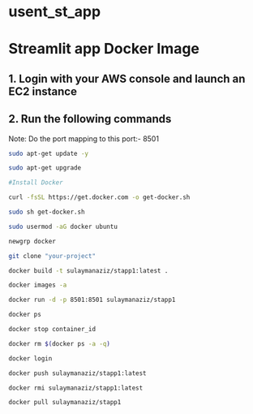 # usent_st_app
# Streamlit app Docker Image

## 1. Login with your AWS console and launch an EC2 instance
## 2. Run the following commands

Note: Do the port mapping to this port:- 8501

```bash
sudo apt-get update -y

sudo apt-get upgrade

#Install Docker

curl -fsSL https://get.docker.com -o get-docker.sh

sudo sh get-docker.sh

sudo usermod -aG docker ubuntu

newgrp docker
```

```bash
git clone "your-project"
```

```bash
docker build -t sulaymanaziz/stapp1:latest . 
```

```bash
docker images -a  
```

```bash
docker run -d -p 8501:8501 sulaymanaziz/stapp1 
```

```bash
docker ps  
```

```bash
docker stop container_id
```

```bash
docker rm $(docker ps -a -q)
```

```bash
docker login 
```

```bash
docker push sulaymanaziz/stapp1:latest 
```

```bash
docker rmi sulaymanaziz/stapp1:latest
```

```bash
docker pull sulaymanaziz/stapp1
```





